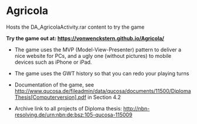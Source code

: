 # Agricola
Hosts the DA_AgricolaActivity.rar content to try the game

**Try the game out at: https://vonwenckstern.github.io/Agricola/**

* The game uses the MVP (Model-View-Presenter) pattern to deliver a nice website for PCs, and a ugly one (without pictures) to mobile devices such as iPhone or iPad.
* The game uses the GWT history so that you can redo your playing turns

* Documentation of the game, see http://www.qucosa.de/fileadmin/data/qucosa/documents/11500/DiplomaThesis[Computerversion].pdf in Section 4.2
* Archive link to all projects of Diploma thesis: http://nbn-resolving.de/urn:nbn:de:bsz:105-qucosa-115009
